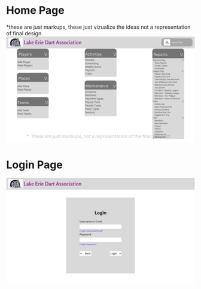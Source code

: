 # Home Page
*these are just markups, these just vizualize the ideas not a representation of final design
![image](../Mockups/leda_main_page.png)
# Login Page
![image](../Mockups/leda_login_page.png)